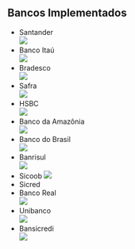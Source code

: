 ## Bancos Implementados

* Santander <br>![](http://download-codeplex.sec.s-msft.com/Download?ProjectName=boletonet&DownloadId=43321)
* Banco Itaú <br>
![](http://download-codeplex.sec.s-msft.com/Download?ProjectName=boletonet&DownloadId=21019)
* Bradesco <br>
![](http://download-codeplex.sec.s-msft.com/Download?ProjectName=boletonet&DownloadId=21020)
* Safra <br>
![](http://download-codeplex.sec.s-msft.com/Download?ProjectName=boletonet&DownloadId=21021)
* HSBC <br>
![](http://download-codeplex.sec.s-msft.com/Download?ProjectName=boletonet&DownloadId=23555)
* Banco da Amazônia <br>
![](http://download-codeplex.sec.s-msft.com/Download?ProjectName=boletonet&DownloadId=33352)
* Banco do Brasil <br>
![](http://download-codeplex.sec.s-msft.com/Download?ProjectName=boletonet&DownloadId=33353)
* Banrisul <br>
![](http://download-codeplex.sec.s-msft.com/Download?ProjectName=boletonet&DownloadId=43322)
* Sicoob
![](http://download-codeplex.sec.s-msft.com/Download?ProjectName=boletonet&DownloadId=358105)
* Sicred
* Banco Real <br>
![](http://download-codeplex.sec.s-msft.com/Download?ProjectName=boletonet&DownloadId=21018)
* Unibanco <br>
![](http://download-codeplex.sec.s-msft.com/Download?ProjectName=boletonet&DownloadId=34468)
* Bansicredi <br>
![](http://download-codeplex.sec.s-msft.com/Download?ProjectName=boletonet&DownloadId=528045)